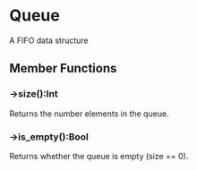# Queue

A FIFO data structure

## Member Functions

### ->size():Int

Returns the number elements in the queue.

### ->is_empty():Bool

Returns whether the queue is empty (size == 0).

